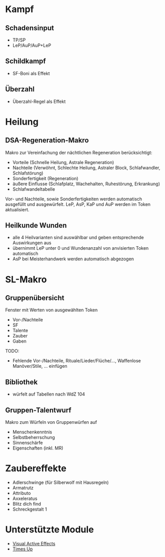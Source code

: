 # Kampf
## Schadensinput
* TP/SP
* LeP/AuP/AuP+LeP

## Schildkampf
* SF-Boni als Effekt

## Überzahl
* Überzahl-Regel als Effekt

# Heilung
## DSA-Regeneration-Makro

Makro zur Vereinfachung der nächtlichen Regeneration berücksichtigt:
* Vorteile (Schnelle Heilung, Astrale Regeneration)
* Nachteile (Verwöhnt, Schlechte Heilung, Astraler Block, Schlafwandler, Schlafstörung)
* Sonderfertigkeit (Regeneration)
* äußere Einflusse (Schlafplatz, Wachehalten, Ruhestörung, Erkrankung)
* Schlafwandeltabelle

Vor- und Nachteile, sowie Sonderfertigkeiten werden automatisch ausgefüllt und ausgewürfelt. 
LeP, AsP, KaP und AuP werden im Token aktualisiert.

## Heilkunde Wunden
* alle 4 Heilvarianten sind auswählbar und geben entsprechende Auswirkungen aus
* übernimmt LeP unter 0 und Wundenanzahl von anvisierten Token automatisch
* AsP bei Meisterhandwerk werden automatisch abgezogen

# SL-Makro
## Gruppenübersicht
Fenster mit Werten von ausgewählten Token

* Vor-/Nachteile
* SF
* Talente
* Zauber
* Gaben

TODO: 
* Fehlende Vor-/Nachteile, Rituale/Lieder/Flüche/..., Waffenlose Manöver/Stile, ... einfügen

## Bibliothek
* würfelt auf Tabellen nach WdZ 104

## Gruppen-Talentwurf

Makro zum Würfeln von Gruppenwürfen auf 
* Menschenkenntnis
* Selbstbeherrschung
* Sinnenschärfe
* Eigenschaften (inkl. MR)

# Zaubereffekte
* Adlerschwinge (für Silberwolf mit Hausregeln)
* Armatrutz
* Attributo
* Axxeleratus
* Blitz dich find
* Schreckgestalt 1

# Unterstützte Module
* [Visual Active Effects](https://github.com/krbz999/visual-active-effects)
* [Times Up](https://gitlab.com/tposney/times-up)